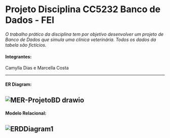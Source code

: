 # Projeto Disciplina CC5232 Banco de Dados - FEI
*O trabalho prático da disciplina tem por objetivo desenvolver um projeto de Banco de Dados que simula uma clínica veterinária. Todos os dados da tabela são fictícios.*
#### Integrantes:
Camylla Dias e Marcella Costa

---
#### ER Diagram:
![MER-ProjetoBD drawio](https://user-images.githubusercontent.com/37374749/143149924-49ff06f5-9514-438e-8c90-848f06809072.png)
---
#### Modelo Relacional:
![ERDDiagram1](https://user-images.githubusercontent.com/37374749/143148632-426de5d1-eb23-45e3-a1e8-f05de9dd758c.jpg)
---
